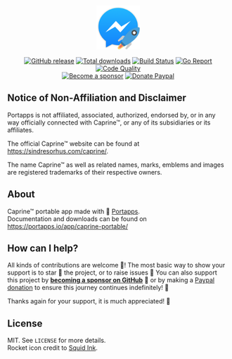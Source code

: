<p align="center"><a href="https://portapps.io/app/caprine-portable/" target="_blank"><img width="100" src="https://github.com/portapps/caprine-portable/blob/master/res/papp.png"></a></p>

<p align="center">
  <a href="https://portapps.io/app/caprine-portable/#download"><img src="https://img.shields.io/github/release/portapps/caprine-portable.svg?style=flat-square" alt="GitHub release"></a>
  <a href="https://portapps.io/app/caprine-portable/#download"><img src="https://img.shields.io/github/downloads/portapps/caprine-portable/total.svg?style=flat-square" alt="Total downloads"></a>
  <a href="https://github.com/portapps/caprine-portable/actions?workflow=build"><img src="https://img.shields.io/github/workflow/status/portapps/caprine-portable/build?label=build&logo=github&style=flat-square" alt="Build Status"></a>
  <a href="https://goreportcard.com/report/github.com/portapps/caprine-portable"><img src="https://goreportcard.com/badge/github.com/portapps/caprine-portable?style=flat-square" alt="Go Report"></a>
  <a href="https://app.codacy.com/gh/portapps/caprine-portable"><img src="https://img.shields.io/codacy/grade/7bfa9d31b2774e0eb66a2aca48c91a94.svg?style=flat-square" alt="Code Quality"></a>
  <br /><a href="https://github.com/sponsors/crazy-max"><img src="https://img.shields.io/badge/sponsor-crazy--max-181717.svg?logo=github&style=flat-square" alt="Become a sponsor"></a>
  <a href="https://www.paypal.me/crazyws"><img src="https://img.shields.io/badge/donate-paypal-00457c.svg?logo=paypal&style=flat-square" alt="Donate Paypal"></a>
</p>

## Notice of Non-Affiliation and Disclaimer

Portapps is not affiliated, associated, authorized, endorsed by, or in any way officially connected with Caprine™, or any of its subsidiaries or its affiliates.

The official Caprine™ website can be found at https://sindresorhus.com/caprine/.

The name Caprine™ as well as related names, marks, emblems and images are registered trademarks of their respective owners.

## About

Caprine™ portable app made with 🚀 [Portapps](https://portapps.io).<br />
Documentation and downloads can be found on https://portapps.io/app/caprine-portable/

## How can I help?

All kinds of contributions are welcome :raised_hands:! The most basic way to show your support is to star :star2: the project, or to raise issues :speech_balloon: You can also support this project by [**becoming a sponsor on GitHub**](https://github.com/sponsors/crazy-max) :clap: or by making a [Paypal donation](https://www.paypal.me/crazyws) to ensure this journey continues indefinitely! :rocket:

Thanks again for your support, it is much appreciated! :pray:

## License

MIT. See `LICENSE` for more details.<br />
Rocket icon credit to [Squid Ink](http://thesquid.ink).
